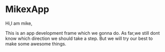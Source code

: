 # MikexApp
Hi,I am mike,

This is an app development frame which we gonna do.
As far,we still dont know which direction we should take a step.
But we will try our best to make some awesome things.
